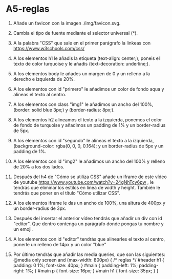 # A5-reglas
1. Añade un favicon con la imagen ./img/favicon.svg.

2. Cambia el tipo de fuente mediante el selector universal (*).

3. A la palabra "CSS" que sale en el primer parágrafo la linkeas con https://www.w3schools.com/css/

4. A los elementos h1 le añadis la etiqueta (text-align: center;), poneis el texto de color turquoise y le añadis (text-decoration: underline;).

5. A los elementos body le añades un margen de 0 y un relleno a la derecho e izquierda de 20%.

6. A los elementos con id "primero" le añadimos un color de fondo aqua y alineas el texto al centro.

7. A los elementos con class "img1" le añadimos un ancho del 100%, (border: solid blue 3px;) y
(border-radius: 8px;).

8. A los elementos h2 alineamos el texto a la izquierda, ponemos el color de fondo de turquoise y añadimos un padding de 1% y un border-radius de 5px.

9. A los elementos con id "segundo" le alineas el texto a la izquierda, (background-color: rgba(0, 0, 0, 0.164); y un border-radius de 5px y un padding de 1%.

10. A los elementos con id "img2" le añadimos un ancho del 100% y relleno de 20% a los dos lados. 

11. Después del h4 de "Cómo se utiliza CSS" añade un iframe de este vídeo de youtube https://www.youtube.com/watch?v=24gNhTcy6pw , le tendrás que eliminar los estilos en línea de width y height. También le tendrás que poner en el título "Cómo utilizar CSS".

12. A los elementos iframe le das un ancho de 100%, una altura de 400px y un border-radius de 3px.

13. Después del insertar el anterior vídeo tendrás que añadir un div con id "editor". Que dentro contenga un parágrafo donde pongas tu nombre y un emoji.

14. A los elementos con id "editor" tendrás que alinearles el texto al centro, ponerle un relleno de 14px y un color "blue"

15. Por último tendrás que añadir las media queries, que son las siguientes:
@media only screen and (max-width: 800px) {
    /* reglas */
    #header h1 {
        padding: 0 1%;
        font-size: 40px;
    }
    #main {
        padding-left: 1%;
        padding-right: 1%;
    }
    #main p {
        font-size: 16px;
    }
    #main h1 {
        font-size: 35px;
    }
}

